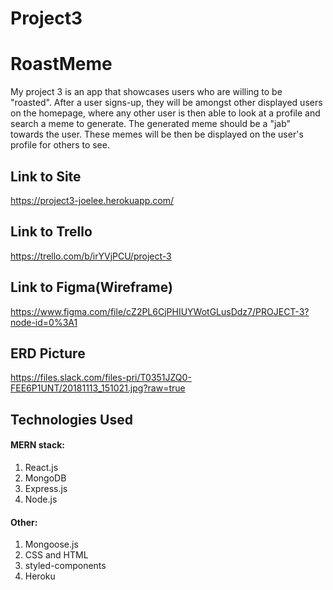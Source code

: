 # Project3

# RoastMeme

My project 3 is an app that showcases users who are willing to be "roasted". After a user signs-up, they will be amongst other displayed users on the homepage, where any other user is then able to look at a profile and search a meme to generate. The generated meme should be a "jab" towards the user. These memes will be then be displayed on the user's profile for others to see.


## Link to Site
https://project3-joelee.herokuapp.com/


## Link to Trello
https://trello.com/b/irYVjPCU/project-3

## Link to Figma(Wireframe)
https://www.figma.com/file/cZ2PL6CjPHIUYWotGLusDdz7/PROJECT-3?node-id=0%3A1

## ERD Picture
https://files.slack.com/files-pri/T0351JZQ0-FEE6P1UNT/20181113_151021.jpg?raw=true

## Technologies Used

#### MERN stack:

1. React.js
2. MongoDB
3. Express.js
4. Node.js

#### Other:

1. Mongoose.js
2. CSS and HTML
3. styled-components
4. Heroku
